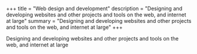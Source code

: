 +++
title = "Web design and development"
description = "Designing and developing websites and other projects and tools on the web, and internet at large"
summary = "Designing and developing websites and other projects and tools on the web, and internet at large"
+++

Designing and developing websites and other projects and tools on the web, and internet at large
